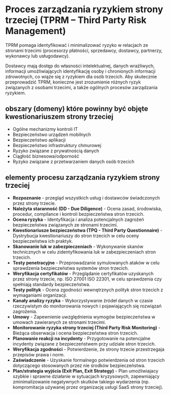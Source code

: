 # Proces zarządzania ryzykiem strony trzeciej (TPRM – Third Party Risk Management)

TPRM pomaga identyfikować i minimalizować ryzyko w relacjach ze stronami trzecimi (procesorzy płatności, sprzedawcy, dostawcy, partnerzy, wykonawcy lub usługodawcy).

Dostawcy mają dostęp do własności intelektualnej, danych wrażliwych, informacji umożliwiających identyfikację osoby i chronionych informacji zdrowotnych, co wiąże się z ryzykiem dla osób trzecich. Aby skutecznie przeprowadzić TPRM, konieczne jest zrozumienie różnych ryzyk związanych z osobami trzecimi, a także ogólnych procesów zarządzania ryzykiem.

## obszary (domeny) które powinny być objęte kwestionariuszem strony trzeciej

- Ogólne mechanizmy kontroli IT
- Bezpieczeństwo urządzeń mobilnych
- Bezpieczeństwo aplikacji
- Bezpieczeństwo infrastruktury chmurowej
- Ryzyko związane z prywatnością danych
- Ciągłość biznesowa/odporność
- Ryzyko związane z przetwarzaniem danych osób trzecich

## elementy procesu zarządzania ryzykiem strony trzeciej

- **Rozpoznanie** - przegląd wszystkich usług i dostawców świadczonych przez strony trzecie.
- **Należyta staranność (DD - Due Diligence)** - Ocena zasad, środowiska, procedur, compilance i kontroli bezpieczeństwa stron trzecich.
- **Ocena ryzyka** - Identyfikacja i analiza potencjalnych zagrożeń bezpieczeństwa związanych ze stronami trzecimi.
- **Kwestionariusze bezpieczeństwa (TPQ - Third Party Questionnaire)** - Dystrybucja kwestionariuszy do stron trzecich w celu oceny bezpieczeństwa ich praktyk.
- **Skanowanie luk w zabezpieczeniach** - Wykonywanie skanów technicznych w celu zidentyfikowania luk w zabezpieczeniach stron trzecich.
- **Testy penetracyjne** - Przeprowadzanie symulowanych ataków w celu sprawdzenia bezpieczeństwa systemów stron trzecich.
- **Weryfikacja certyfikatów** - Przeglądanie certyfikatów uzyskanych przez strony trzecie, np. ISO 27001 ISO 22301, w celu sprawdzenia czy spełniają standardy bezpieczeństwa.
- **Testy polityk** - Ocena zgodności wewnętrznych polityk stron trzecich z wymaganiami organizacji.
- **Kanały analizy ryzyka** - Wykorzystywanie źródeł danych w czasie rzeczywistym do monitorowania nowych i pojawiających się rozwiązań zagrożenia.
- **Umowy** - Zapewnienie uwzględnienia wymogów bezpieczeństwa w umowach zawieranych ze stronami trzecimi.
- **Monitorowanie ryzyka strony trzeciej (Third Party Risk Monitoring)** - Bieżąca obserwacja i ocena bezpieczeństwa stron trzecich.
- **Planowanie reakcji na incydenty** - Przygotowanie na potencjalne incydenty związane z bezpieczeństwem przy udziale stron trzecich.
- **Weryfikacja zgodności** - Potwierdzenie, że strony trzecie przestrzegaja przepisów prawa i norm.
- **Zaświadczenie** - Uzyskanie formalnego potwierdzenia od stron trzecich dotyczącego stosowanych przez nie środków bezpieczeństwa.
- **Plan/strategia wyjścia (Exit Plan, Exit Strategy)** - Plan umożliwiajacy szybkie i sprawne działanie w sytuacjach kryzysowych, zapewniający zminimalizowanie negatywnych skutków takiego wydarzenia (np. kompromitacja używanej przez organizację usługi SaaS strony trzeciej).
